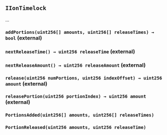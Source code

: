 ## `IIonTimelock`



...


### `addPortions(uint256[] amounts, uint256[] releaseTimes) → bool` (external)





### `nextReleaseTime() → uint256 releaseTime` (external)





### `nextReleaseAmount() → uint256 releaseAmount` (external)





### `release(uint256 numPortions, uint256 indexOffset) → uint256 amount` (external)





### `releasePortion(uint256 portionIndex) → uint256 amount` (external)






### `PortionsAdded(uint256[] amounts, uint256[] releaseTimes)`





### `PortionReleased(uint256 amounts, uint256 releaseTime)`





